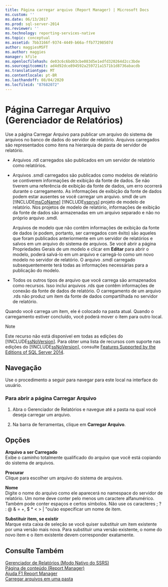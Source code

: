 ```yaml
---
title: Página carregar arquivo (Report Manager) | Microsoft Docs
ms.custom: ''
ms.date: 06/13/2017
ms.prod: sql-server-2014
ms.reviewer: ''
ms.technology: reporting-services-native
ms.topic: conceptual
ms.assetid: 7bb3166f-9374-4449-b66a-ffb77298507d
author: maggiesMSFT
ms.author: maggies
manager: kfile
ms.openlocfilehash: de03c6c6bd03cbe083d5e1edfd320264d2cc3bde
ms.sourcegitcommit: ad4d92dce894592a259721a1571b1d8736abacdb
ms.translationtype: MT
ms.contentlocale: pt-BR
ms.lasthandoff: 08/04/2020
ms.locfileid: "87682072"
---
```

# <a name="upload-file-page-report-manager"></a>Página Carregar Arquivo (Gerenciador de Relatórios)
  Use a página Carregar Arquivo para publicar um arquivo do sistema de arquivos no banco de dados do servidor de relatório. Arquivos carregados são representados como itens na hierarquia de pasta de servidor de relatório.  
  
-   Arquivos .rdl carregados são publicados em um servidor de relatório como relatórios.  
  
-   Arquivos .smdl carregados são publicados como modelos de relatório se contiverem informações de exibição da fonte de dados. Se não tiverem uma referência de exibição da fonte de dados, um erro ocorrerá durante o carregamento. As informações de exibição da fonte de dados podem estar ausentes se você carregar um arquivo. smdl de um [!INCLUDE[msCoName](../includes/msconame-md.md)] [!INCLUDE[vsprvs](../includes/vsprvs-md.md)] projeto de modelo de relatório. Nos projetos de modelo de relatório, informações de exibição da fonte de dados são armazenadas em um arquivo separado e não no próprio arquivo .smdl.  
  
     Arquivos de modelo que não contêm informações de exibição da fonte de dados (e podem, portanto, ser carregados com êxito) são aqueles que foram publicados anteriormente em um servidor de relatórios e salvos em um arquivo do sistema de arquivos. Se você abrir a página Propriedades Gerais de um modelo e clicar em **Editar** para abrir o modelo, poderá salvá-lo em um arquivo e carregá-lo como um novo modelo no servidor de relatório. O arquivo .smdl carregado subsequentemente terá todas as informações necessárias para a publicação do modelo.  
  
-   Todos os outros tipos de arquivo que você carrega são armazenados como recursos. Isso inclui arquivos .rds que contêm informações de conexão da fonte de dados de relatório. O carregamento de um arquivo .rds não produz um item da fonte de dados compartilhada no servidor de relatório.  
  
 Quando você carrega um item, ele é colocado na pasta atual. Quando o carregamento estiver concluído, você poderá mover o item para outro local.  
  
> [!NOTE]  
>  Este recurso não está disponível em todas as edições do [!INCLUDE[ssNoVersion](../includes/ssnoversion-md.md)]. Para obter uma lista de recursos com suporte nas edições do [!INCLUDE[ssNoVersion](../includes/ssnoversion-md.md)], consulte [Features Supported by the Editions of SQL Server 2014](../../2014/getting-started/features-supported-by-the-editions-of-sql-server-2014.md).  
  
## <a name="navigation"></a>Navegação  
 Use o procedimento a seguir para navegar para este local na interface do usuário.  
  
### <a name="to-open-the-upload-file-page"></a>Para abrir a página Carregar Arquivo  
  
1.  Abra o Gerenciador de Relatórios e navegue até a pasta na qual você deseja carregar um arquivo.  
  
2.  Na barra de ferramentas, clique em **Carregar Arquivo**.  
  
## <a name="options"></a>Opções  
 **Arquivo a ser Carregado**  
 Exibe o caminho totalmente qualificado do arquivo que você está copiando do sistema de arquivos.  
  
 **Procurar**  
 Clique para escolher um arquivo do sistema de arquivos.  
  
 **Nome**  
 Digite o nome do arquivo como ele aparecerá no namespace do servidor de relatório. Um nome deve conter pelo menos um caractere alfanumérico. Também pode conter espaços e certos símbolos. Não use os caracteres ; ? : \@ & = +, $ * \< > | "ou/ao especificar um nome de item.  
  
 **Substituir item, se existir**  
 Marque esta caixa de seleção se você quiser substituir um item existente por uma versão mais nova. Para substituir uma versão existente, o nome do novo item e o item existente devem corresponder exatamente.  
  
## <a name="see-also"></a>Consulte Também  
 [Gerenciador de Relatórios &#40;Modo Nativo do SSRS&#41;](../../2014/reporting-services/report-manager-ssrs-native-mode.md)   
 [Página de conteúdo &#40;Report Manager&#41;](../../2014/reporting-services/contents-page-report-manager.md)   
 [Ajuda F1 Report Manager](../../2014/reporting-services/report-manager-f1-help.md)   
 [Carregar arquivos em uma pasta](report-server/upload-files-to-a-folder.md)  
  
  
